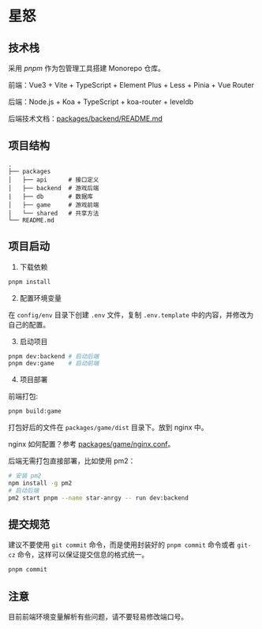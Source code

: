 # 星怒

## 技术栈

采用 _pnpm_ 作为包管理工具搭建 Monorepo 仓库。

前端：Vue3 + Vite + TypeScript + Element Plus + Less + Pinia + Vue Router

后端：Node.js + Koa + TypeScript + koa-router + leveldb

后端技术文档：[packages/backend/README.md](packages/backend/README.md)

## 项目结构

```
.
├── packages
│   ├── api      # 接口定义
│   ├── backend  # 游戏后端
|   ├── db       # 数据库
│   ├── game     # 游戏前端
│   └── shared   # 共享方法
└── README.md
```

## 项目启动

1. 下载依赖

```bash
pnpm install
```

2. 配置环境变量

在 `config/env` 目录下创建 `.env` 文件，复制 `.env.template` 中的内容，并修改为自己的配置。

3. 启动项目

```bash
pnpm dev:backend # 启动后端
pnpm dev:game    # 启动前端
```

4. 项目部署

前端打包:

```bash
pnpm build:game
```

打包好后的文件在 `packages/game/dist` 目录下。放到 nginx 中。

nginx 如何配置？参考 [packages/game/nginx.conf](packages/game/nginx.conf)。

后端无需打包直接部署，比如使用 pm2：

```bash
# 安装 pm2
npm install -g pm2
# 启动后端
pm2 start pnpm --name star-anrgy -- run dev:backend
```

## 提交规范

建议不要使用 `git commit` 命令，而是使用封装好的 `pnpm commit` 命令或者 `git-cz` 命令，这样可以保证提交信息的格式统一。

```bash
pnpm commit
```

## 注意

目前前端环境变量解析有些问题，请不要轻易修改端口号。
